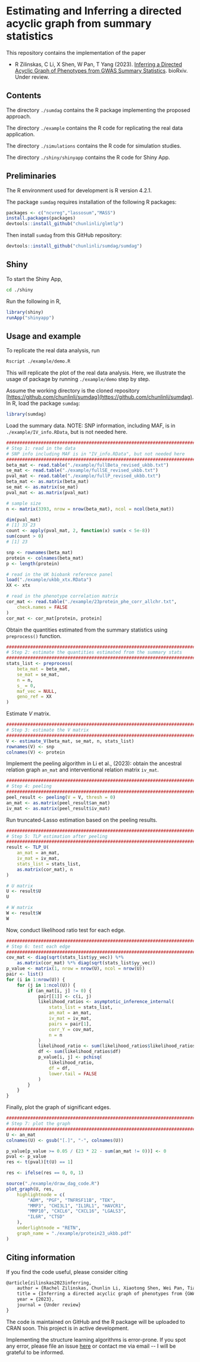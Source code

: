 # Estimating and Inferring a directed acyclic graph from summary statistics

This repository contains the implementation of the paper

- R Zilinskas, C Li, X Shen, W Pan, T Yang (2023). [Inferring a Directed Acyclic Graph of Phenotypes from GWAS Summary Statistics](https://www.biorxiv.org/content/10.1101/2023.02.10.528092v1.abstract). bioRxiv. Under review.


## Contents

The directory `./sumdag` contains the R package implementing the proposed approach.

The directory `./example` contains the R code for replicating the real data application.

The directory `./simulations` contains the R code for simulation studies.

The directory `./shiny/shinyapp` contains the R code for Shiny App. 

## Preliminaries

The R environment used for development is R version 4.2.1. 

The package `sumdag` requires installation of the following R packages:
```r
packages <- c("ncvreg","lassosum","MASS")
install.packages(packages)
devtools::install_github("chunlinli/glmtlp")
```
Then install `sumdag` from this GitHub repository:
```r
devtools::install_github("chunlinli/sumdag/sumdag")
```


## Shiny

To start the Shiny App, 
```bash
cd ./shiny
```
Run the following in R,
```R
library(shiny)
runApp("shinyapp")
```
## Usage and example

To replicate the real data analysis, run 
```bash
Rscript ./example/demo.R
```
This will replicate the plot of the real data analysis. Here, we illustrate the usage of package by running `./example/demo` step by step.

Assume the working directory is the cloned repository [https://github.com/chunlinli/sumdag](https://github.com/chunlinli/sumdag). In R, load the package `sumdag`:
```r
library(sumdag)
```

Load the summary data. NOTE: SNP information, including MAF, is in `./example/IV_info.RData`, but is not needed here.

```R
#######################################################################
# Step 1: read in the data
# SNP info including MAF is in "IV_info.RData", but not needed here
#######################################################################
beta_mat <- read.table("./example/fullBeta_revised_ukbb.txt")
se_mat <- read.table("./example/fullSE_revised_ukbb.txt")
pval_mat <- read.table("./example/fullP_revised_ukbb.txt")
beta_mat <- as.matrix(beta_mat)
se_mat <- as.matrix(se_mat)
pval_mat <- as.matrix(pval_mat)

# sample size
n <- matrix(3393, nrow = nrow(beta_mat), ncol = ncol(beta_mat))

dim(pval_mat)
# [1] 33 23
count <- apply(pval_mat, 2, function(x) sum(x < 5e-8))
sum(count > 0)
# [1] 23

snp <- rownames(beta_mat)
protein <- colnames(beta_mat)
p <- length(protein)

# read in the UK biobank reference panel
load("./example/ukbb_xtx.RData")
XX <- xtx

# read in the phenotype correlation matrix
cor_mat <- read.table("./example/23protein_phe_corr_allchr.txt",
    check.names = FALSE
)
cor_mat <- cor_mat[protein, protein]
```

Obtain the quantities estimated from the summary statistics using `preprocess()` function.

```R
#######################################################################
# Step 2: estimate the quantities estimated from the summary stats
#######################################################################
stats_list <- preprocess(
    beta_mat = beta_mat,
    se_mat = se_mat,
    n = n,
    s_ = 0,
    maf_vec = NULL,
    geno_ref = XX
)
```

Estimate $V$ matrix.

```R
#######################################################################
# Step 3: estimate the V matrix
#######################################################################
V <- estimate_V(beta_mat, se_mat, n, stats_list)
rownames(V) <- snp
colnames(V) <- protein
```

Implement the peeling algorithm in Li et al., (2023): obtain the ancestral relation graph `an_mat` and interventional relation matrix `iv_mat`.

```R
#######################################################################
# Step 4: peeling
#######################################################################
peel_result <- peeling(V = V, thresh = 0)
an_mat <- as.matrix(peel_result$an_mat)
iv_mat <- as.matrix(peel_result$iv_mat)

```

Run truncated-Lasso estimation based on the peeling results.

```R
#######################################################################
# Step 5: TLP estimation after peeling
#######################################################################
result <- TLP_U(
    an_mat = an_mat,
    iv_mat = iv_mat,
    stats_list = stats_list,
    as.matrix(cor_mat), n
)

# U matrix
U <- result$U
U

# W matrix
W <- result$W
W
```

Now, conduct likelihood ratio test for each edge.
```R
#######################################################################
# Step 6: test each edge
#######################################################################
cov_mat <- diag(sqrt(stats_list$yy_vec)) %*%
    as.matrix(cor_mat) %*% diag(sqrt(stats_list$yy_vec))
p_value <- matrix(1, nrow = nrow(U), ncol = nrow(U))
pair <- list()
for (i in 1:nrow(U)) {
    for (j in 1:ncol(U)) {
        if (an_mat[i, j] != 0) {
            pair[[1]] <- c(i, j)
            likelihood_ratios <- asymptotic_inference_internal(
                stats_list = stats_list,
                an_mat = an_mat,
                iv_mat = iv_mat,
                pairs = pair[1],
                corr_Y = cov_mat,
                n = n
            )
            likelihood_ratio <- sum(likelihood_ratios$likelihood_ratios)
            df <- sum(likelihood_ratios$df)
            p_value[i, j] <- pchisq(
                likelihood_ratio,
                df = df,
                lower.tail = FALSE
            )
        }
    }
}
```

Finally, plot the graph of significant edges.

```R
#######################################################################
# Step 7: plot the graph
#######################################################################
U <- an_mat
colnames(U) <- gsub("[.]", "-", colnames(U))

p_value[p_value >= 0.05 / (23 * 22 - sum(an_mat != 0))] <- 0
pval <- p_value
res <- t(pval)[t(U) == 1]

res <- ifelse(res == 0, 0, 1)

source("./example/draw_dag_code.R")
plot_graph(U, res,
    highlightnode = c(
        "ADM", "PGF", "TNFRSF11B", "TEK",
        "MMP3", "CHI3L1", "IL1RL1", "HAVCR1",
        "MMP10", "CXCL6", "CXCL16", "LGALS3",
        "IL6R", "CTSD"
    ),
    underlightnode = "RETN",
    graph_name = "./example/protein23_ukbb.pdf"
)
```




## Citing information

If you find the code useful, please consider citing 

```tex
@article{zilinskas2023inferring,
    author = {Rachel Zilinskas, Chunlin Li, Xiaotong Shen, Wei Pan, Tianzhong Yang},
    title = {Inferring a directed acyclic graph of phenotypes from {GWAS} summary statistics},
    year = {2023},
    journal = {Under review}
}
```

The code is maintained on GitHub and the R package will be uploaded to CRAN soon. This project is in active development.

Implementing the structure learning algorithms is error-prone. If you spot any error, please file an issue [here](https://github.com/chunlinli/sumdag/issues) or contact me via email -- I will be grateful to be informed.